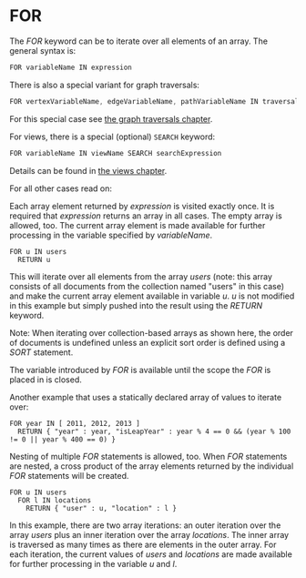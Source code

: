 FOR
===


The *FOR* keyword can be to iterate over all elements of an array.
The general syntax is:

```js
FOR variableName IN expression
```

There is also a special variant for graph traversals:

```js
FOR vertexVariableName, edgeVariableName, pathVariableName IN traversalExpression
```

For this special case see [the graph traversals chapter](../Graphs/Traversals.md).

For views, there is a special (optional) `SEARCH` keyword:

```js
FOR variableName IN viewName SEARCH searchExpression
```

Details can be found in [the views chapter](../Views/README.md).


For all other cases read on:

Each array element returned by *expression* is visited exactly once. It is
required that *expression* returns an array in all cases. The empty array is
allowed, too. The current array element is made available for further processing 
in the variable specified by *variableName*.

```
FOR u IN users
  RETURN u
```

This will iterate over all elements from the array *users* (note: this array
consists of all documents from the collection named "users" in this case) and
make the current array element available in variable *u*. *u* is not modified in
this example but simply pushed into the result using the *RETURN* keyword.

Note: When iterating over collection-based arrays as shown here, the order of
documents is undefined unless an explicit sort order is defined using a *SORT*
statement.

The variable introduced by *FOR* is available until the scope the *FOR* is
placed in is closed.

Another example that uses a statically declared array of values to iterate over:

```
FOR year IN [ 2011, 2012, 2013 ]
  RETURN { "year" : year, "isLeapYear" : year % 4 == 0 && (year % 100 != 0 || year % 400 == 0) }
```

Nesting of multiple *FOR* statements is allowed, too. When *FOR* statements are
nested, a cross product of the array elements returned by the individual *FOR*
statements will be created.

```
FOR u IN users
  FOR l IN locations
    RETURN { "user" : u, "location" : l }
```

In this example, there are two array iterations: an outer iteration over the array
*users* plus an inner iteration over the array *locations*. The inner array is
traversed as many times as there are elements in the outer array.  For each
iteration, the current values of *users* and *locations* are made available for
further processing in the variable *u* and *l*.
